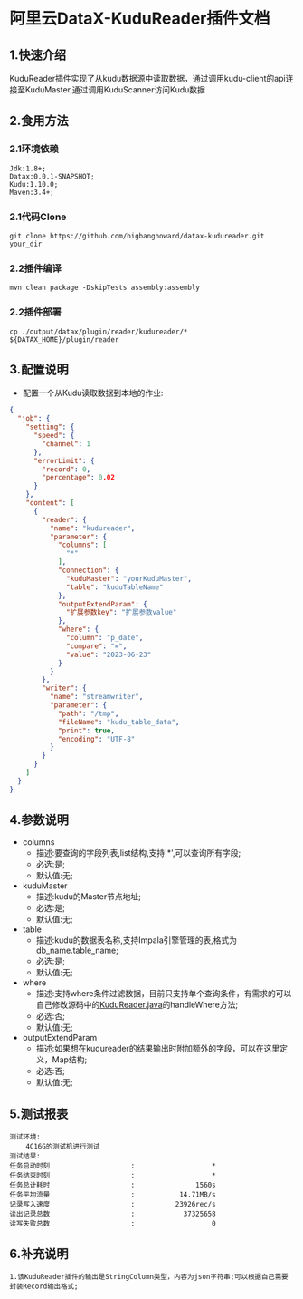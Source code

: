 # 阿里云DataX-KuduReader插件文档

## 1.快速介绍

KuduReader插件实现了从kudu数据源中读取数据，通过调用kudu-client的api连接至KuduMaster,通过调用KuduScanner访问Kudu数据

## 2.食用方法

### 2.1环境依赖

    Jdk:1.8+;
    Datax:0.0.1-SNAPSHOT;
    Kudu:1.10.0;
    Maven:3.4+;

### 2.1代码Clone

    git clone https://github.com/bigbanghoward/datax-kudureader.git your_dir

### 2.2插件编译

    mvn clean package -DskipTests assembly:assembly

### 2.2插件部署

    cp ./output/datax/plugin/reader/kudureader/* ${DATAX_HOME}/plugin/reader

## 3.配置说明

* 配置一个从Kudu读取数据到本地的作业:

```json
{
  "job": {
    "setting": {
      "speed": {
        "channel": 1
      },
      "errorLimit": {
        "record": 0,
        "percentage": 0.02
      }
    },
    "content": [
      {
        "reader": {
          "name": "kudureader",
          "parameter": {
            "columns": [
              "*"
            ],
            "connection": {
              "kuduMaster": "yourKuduMaster",
              "table": "kuduTableName"
            },
            "outputExtendParam": {
              "扩展参数key": "扩展参数value"
            },
            "where": {
              "column": "p_date",
              "compare": "=",
              "value": "2023-06-23"
            }
          }
        },
        "writer": {
          "name": "streamwriter",
          "parameter": {
            "path": "/tmp",
            "fileName": "kudu_table_data",
            "print": true,
            "encoding": "UTF-8"
          }
        }
      }
    ]
  }
}
```

## 4.参数说明

* columns
    * 描述:要查询的字段列表,list结构,支持'*',可以查询所有字段;
    * 必选:是;
    * 默认值:无;
* kuduMaster
    * 描述:kudu的Master节点地址;
    * 必选:是;
    * 默认值:无;
* table
    * 描述:kudu的数据表名称,支持Impala引擎管理的表,格式为db_name.table_name;
    * 必选:是;
    * 默认值:无;
* where
    * 描述:支持where条件过滤数据，目前只支持单个查询条件，有需求的可以自己修改源码中的[KuduReader.java](..%2Fsrc%2Fmain%2Fjava%2Fcom%2Falibaba%2Fdatax%2Fplugin%2Freader%2Fkudureader%2FKuduReader.java)的handleWhere方法;
    * 必选:否;
    * 默认值:无;
* outputExtendParam
    * 描述:如果想在kudureader的结果输出时附加额外的字段，可以在这里定义，Map结构;
    * 必选:否;
    * 默认值:无;
## 5.测试报表
    测试环境:
        4C16G的测试机进行测试
    测试结果:
	任务启动时刻                    :                   *
	任务结束时刻                    :                   *
	任务总计耗时                    :               1560s
	任务平均流量                    :           14.71MB/s
	记录写入速度                    :          23926rec/s
	读出记录总数                    :            37325658
	读写失败总数                    :                   0
## 6.补充说明
    1.该KuduReader插件的输出是StringColumn类型，内容为json字符串;可以根据自己需要封装Record输出格式;
    